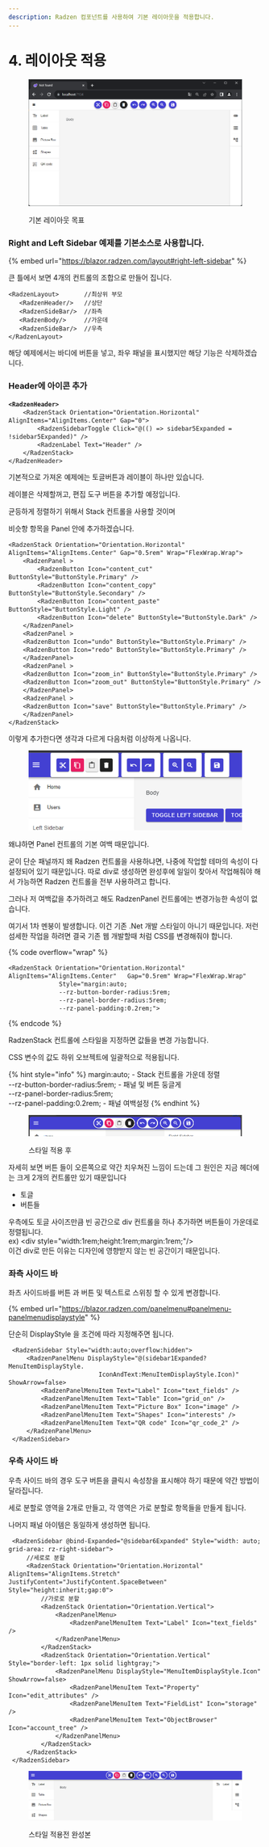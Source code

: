 ```yaml
---
description: Radzen 컴포넌트를 사용하여 기본 레이아웃을 적용합니다.
---
```


# 4. 레이아웃 적용

&#x20;

<figure><img src="../../.gitbook/assets/기본 레이아웃 목표" alt=""><figcaption><p>기본 레이아웃 목표</p></figcaption></figure>

### Right and Left Sidebar 예제를 기본소스로 사용합니다. <a href="#a8xxzriigu" id="a8xxzriigu"></a>

{% embed url="https://blazor.radzen.com/layout#right-left-sidebar" %}

큰 틀에서 보면 4개의 컨트롤의 조합으로 만들어 집니다.&#x20;

```cshtml
<RadzenLayout>       //최상위 부모
   <RadzenHeader/>   //상단
   <RadzenSideBar/>  //좌측
   <RadzenBody/>     //가운데
   <RadzenSideBar/>  //우측
</RadzenLayout>
```

해당 예제에서는 바디에 버튼을 넣고, 좌우 패널을 표시했지만 해당 기능은 삭제하겠습니다.&#x20;



### Header에 아이콘 추가

<pre class="language-cshtml"><code class="lang-cshtml"><strong>&#x3C;RadzenHeader>
</strong>    &#x3C;RadzenStack Orientation="Orientation.Horizontal" AlignItems="AlignItems.Center" Gap="0">
        &#x3C;RadzenSidebarToggle Click="@(() => sidebar5Expanded = !sidebar5Expanded)" />
        &#x3C;RadzenLabel Text="Header" />
    &#x3C;/RadzenStack>
&#x3C;/RadzenHeader>
</code></pre>

기본적으로 가져온 예제에는 토글버튼과 레이블이 하나만 있습니다.

레이블은 삭제할꺼고, 편집 도구 버튼을 추가할 예정입니다.&#x20;



균등하게 정렬하기 위해서 Stack 컨트롤을 사용할 것이며

비슷항 항목을 Panel 안에 추가하겠습니다.&#x20;

```cshtml
<RadzenStack Orientation="Orientation.Horizontal" AlignItems="AlignItems.Center" Gap="0.5rem" Wrap="FlexWrap.Wrap">
    <RadzenPanel >
        <RadzenButton Icon="content_cut" ButtonStyle="ButtonStyle.Primary" />
        <RadzenButton Icon="content_copy" ButtonStyle="ButtonStyle.Secondary" />
        <RadzenButton Icon="content_paste" ButtonStyle="ButtonStyle.Light" />
        <RadzenButton Icon="delete" ButtonStyle="ButtonStyle.Dark" />
    </RadzenPanel>
    <RadzenPanel >
    <RadzenButton Icon="undo" ButtonStyle="ButtonStyle.Primary" />
    <RadzenButton Icon="redo" ButtonStyle="ButtonStyle.Primary" />
    </RadzenPanel>
    <RadzenPanel >
    <RadzenButton Icon="zoom_in" ButtonStyle="ButtonStyle.Primary" />
    <RadzenButton Icon="zoom_out" ButtonStyle="ButtonStyle.Primary" />
    </RadzenPanel>
    <RadzenPanel >
    <RadzenButton Icon="save" ButtonStyle="ButtonStyle.Primary" />
    </RadzenPanel>
</RadzenStack>
```

이렇게 추가한다면 생각과 다르게 다음처럼 이상하게 나옵니다.&#x20;

<figure><img src="../../.gitbook/assets/image (20).png" alt=""><figcaption></figcaption></figure>

왜냐하면 Panel 컨트롤의 기본 여백 때문입니다.&#x20;

굳이 단순 패널까지 왜 Radzen 컨트롤을 사용하냐면, 나중에 작업할 테마의 속성이 다 설정되어 있기 때문입니다. 따로 div로 생성하면 완성후에 일일이 찾아서 작업해줘야 해서 가능하면 Radzen 컨트롤을 전부 사용하려고 합니다.&#x20;

그러나 저 여백값을 추가하려고 해도 RadzenPanel 컨트롤에는 변경가능한 속성이 없습니다.&#x20;

여기서 1차 멘붕이 발생합니다. 이건 기존 .Net 개발 스타일이 아니기 때문입니다. 저런 섬세한 작업을 하려면 결국 기존 웹 개발할때 처럼 CSS를 변경해줘야 합니다.&#x20;

{% code overflow="wrap" %}
```cshtml
<RadzenStack Orientation="Orientation.Horizontal" AlignItems="AlignItems.Center"   Gap="0.5rem" Wrap="FlexWrap.Wrap" 
              Style="margin:auto;
              --rz-button-border-radius:5rem;
              --rz-panel-border-radius:5rem;
              --rz-panel-padding:0.2rem;">
```
{% endcode %}

RadzenStack 컨트롤에 스타일을 지정하면 값들을 변경 가능합니다.&#x20;

CSS 변수의 값도 하위 오브젝트에 일괄적으로 적용됩니다.&#x20;

{% hint style="info" %}
margin:auto;  - Stack 컨트롤을 가운데 정렬\
\--rz-button-border-radius:5rem;   - 패널 및 버튼 둥글게\
\--rz-panel-border-radius:5rem;\
\--rz-panel-padding:0.2rem; - 패널 여백설정
{% endhint %}

<figure><img src="../../.gitbook/assets/image (21).png" alt=""><figcaption><p>스타일 적용 후</p></figcaption></figure>

자세히 보면 버튼 들이 오른쪽으로 약간 치우쳐진 느낌이 드는데 그 원인은 지금 헤더에는 크게 2개의 컨트롤만 있기 때문입니다

* 토글
* 버튼들

우측에도 토글 사이즈만큼 빈 공간으로 div 컨트롤을 하나 추가하면 버튼들이 가운데로 정렬됩니다.\
ex) \<div style="width:1rem;height:1rem;margin:1rem;"/>\
이건 div로 만든 이유는 디자인에 영향받지 않는 빈 공간이기 때문입니다.&#x20;



### 좌측 사이드 바

좌츠 사이드바를 버튼 과 버튼 및 텍스트로 스위칭 할 수 있게 변경합니다.&#x20;

{% embed url="https://blazor.radzen.com/panelmenu#panelmenu-panelmenudisplaystyle" %}

단순히 DisplayStyle 을 조건에 따라 지정해주면 됩니다.&#x20;

```cshtml
 <RadzenSidebar Style="width:auto;overflow:hidden"> 
     <RadzenPanelMenu DisplayStyle="@(sidebar1Expanded?MenuItemDisplayStyle.
                         IconAndText:MenuItemDisplayStyle.Icon)" ShowArrow=false>
         <RadzenPanelMenuItem Text="Label" Icon="text_fields" />
         <RadzenPanelMenuItem Text="Table" Icon="grid_on" />
         <RadzenPanelMenuItem Text="Picture Box" Icon="image" />
         <RadzenPanelMenuItem Text="Shapes" Icon="interests" />
         <RadzenPanelMenuItem Text="QR code" Icon="qr_code_2" />
     </RadzenPanelMenu>
 </RadzenSidebar>
```



### 우측 사이드 바

우측 사이드 바의 경우 도구 버튼을 클릭시 속성창을 표시해야 하기 때문에 약간 방법이 달라집니다.

세로 분할로 영역을 2개로 만들고, 각 영역은 가로 분할로 항목들을 만들게 됩니다.&#x20;

나머지 패널 아이템은 동일하게 생성하면 됩니다.&#x20;

```cshtml
 <RadzenSidebar @bind-Expanded="@sidebar6Expanded" Style="width: auto; grid-area: rz-right-sidebar">
     //세로로 분할
     <RadzenStack Orientation="Orientation.Horizontal" AlignItems="AlignItems.Stretch" JustifyContent="JustifyContent.SpaceBetween" Style="height:inherit;gap:0">
         //가로로 분할        
         <RadzenStack Orientation="Orientation.Vertical">
             <RadzenPanelMenu>
                 <RadzenPanelMenuItem Text="Label" Icon="text_fields" />
             </RadzenPanelMenu>  
         </RadzenStack>
         <RadzenStack Orientation="Orientation.Vertical" Style="border-left: 1px solid lightgray;">
             <RadzenPanelMenu DisplayStyle="MenuItemDisplayStyle.Icon" ShowArrow=false>
                 <RadzenPanelMenuItem Text="Property" Icon="edit_attributes" />
                 <RadzenPanelMenuItem Text="FieldList" Icon="storage"  />
                 <RadzenPanelMenuItem Text="ObjectBrowser" Icon="account_tree" />
             </RadzenPanelMenu>
         </RadzenStack>
     </RadzenStack>
 </RadzenSidebar>
```

<figure><img src="../../.gitbook/assets/image (2) (1) (1).png" alt=""><figcaption><p>스타일 적용전 완성본</p></figcaption></figure>

